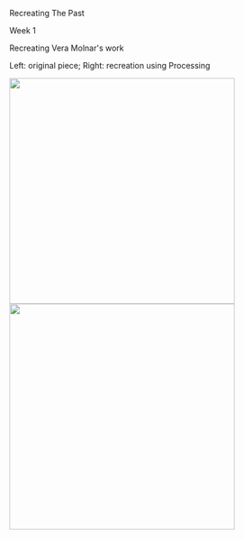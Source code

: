 Recreating The Past

Week 1

Recreating Vera Molnar's work

Left: original piece; Right: recreation using Processing

<p float="left">
  <img src="https://user-images.githubusercontent.com/93593792/139861088-52db42d2-29a4-42bc-baf9-2da2f2a3f0f4.png" width="400" /> 
  <img src="https://user-images.githubusercontent.com/93593792/139862059-33faf040-0f84-4913-b394-c7da97589588.png" width="400" />

</p>

